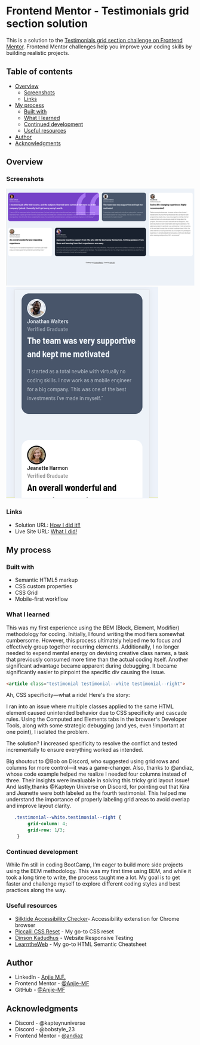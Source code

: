 # Frontend Mentor - Testimonials grid section solution

This is a solution to the [Testimonials grid section challenge on Frontend Mentor](https://www.frontendmentor.io/challenges/testimonials-grid-section-Nnw6J7Un7). Frontend Mentor challenges help you improve your coding skills by building realistic projects. 

## Table of contents

- [Overview](#overview)
  - [Screenshots](#screenshots)
  - [Links](#links)
- [My process](#my-process)
  - [Built with](#built-with)
  - [What I learned](#what-i-learned)
  - [Continued development](#continued-development)
  - [Useful resources](#useful-resources)
- [Author](#author)
- [Acknowledgments](#acknowledgments)

## Overview

### Screenshots

![](images/Screenshot%202025-desktop.png)
![](images/Screenshot%202025-mobile.png)

### Links

- Solution URL: [How I did it!!](https://github.com/Anjie-MF/FEM-testimonialGrids)
- Live Site URL: [What I did!](https://anjie-mf.github.io/FEM-testimonialGrids/)

## My process

### Built with

- Semantic HTML5 markup
- CSS custom properties
- CSS Grid
- Mobile-first workflow

### What I learned

This was my first experience using the BEM (Block, Element, Modifier) methodology for coding. Initially, I found writing the modifiers somewhat cumbersome. However, this process ultimately helped me to focus and effectively group together recurring elements. Additionally, I no longer needed to expend mental energy on devising creative class names, a task that previously consumed more time than the actual coding itself. Another significant advantage became apparent during debugging. It became significantly easier to pinpoint the specific div causing the issue.
```html
<article class="testimonial testimonial--white testimonial--right">
```

Ah, CSS specificity—what a ride! Here's the story:

I ran into an issue where multiple classes applied to the same HTML element caused unintended behavior due to CSS specificity and cascade rules. Using the Computed and Elements tabs in the browser's Developer Tools, along with some strategic debugging (and yes, even !important at one point), I isolated the problem.

The solution? I increased specificity to resolve the conflict and tested incrementally to ensure everything worked as intended.

Big shoutout to @Bob on Discord, who suggested using grid rows and columns for more control—it was a game-changer. Also, thanks to @andiaz, whose code example helped me realize I needed four columns instead of three. Their insights were invaluable in solving this tricky grid layout issue! And lastly,thanks @Kapteyn Universe on Discord, for pointing out that Kira and Jeanette were both labeled as the fourth testimonial. This helped me understand the importance of properly labeling grid areas to avoid overlap and improve layout clarity.

```css
   .testimonial--white.testimonial--right {
        grid-column: 4;
        grid-row: 1/3;
    }
```

### Continued development

While I’m still in coding BootCamp, I’m eager to build more side projects using the BEM methodology. This was my first time using BEM, and while it took a long time to write, the process taught me a lot. My goal is to get faster and challenge myself to explore different coding styles and best practices along the way.


### Useful resources

- [Silktide Accessibility Checker](https://chromewebstore.google.com/detail/silktide-accessibility-ch/mpobacholfblmnpnfbiomjkecoojakah?hl=en)- Accessibility extenstion for Chrome browser
- [Piccalil CSS Reset](https://piccalil.li/blog/a-more-modern-css-reset/) - My go-to CSS reset
- [Dinson Kadudhus](https://responsivetesttool.com/) - Website Responsive Testing
- [LearntheWeb](https://learntheweb.courses/topics/html-semantics-cheat-sheet/) - My go-to HTML Semantic Cheatsheet


## Author

- LinkedIn - [Anjie M.F.](www.linkedin.com/in/anjiemay23)
- Frontend Mentor - [@Anjie-MF](https://www.frontendmentor.io/profile/Anjie-MF)
- GitHub - [@Anjie-MF](https://github.com/Anjie-MF)


## Acknowledgments

- Discord - @kapteynuniverse
- Discord - @bobstyle_23
- Frontend Mentor - [@andiaz](https://www.frontendmentor.io/profile/andiaz)

